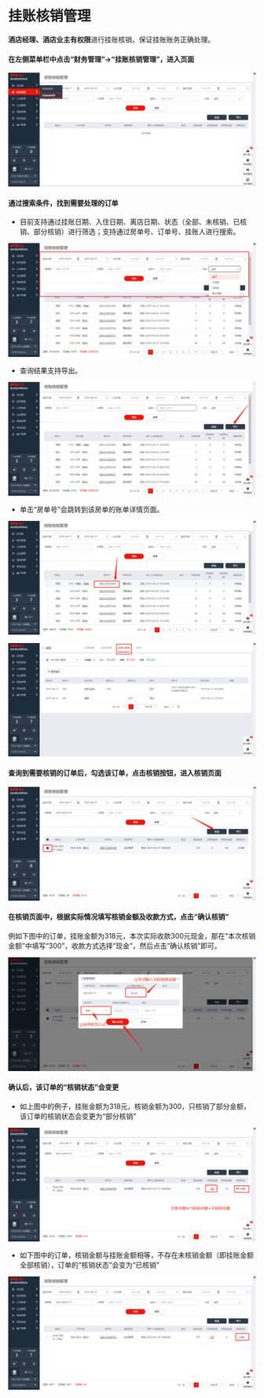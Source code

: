 # 挂账核销管理

**酒店经理、酒店业主有权限**进行挂账核销，保证挂账账务正确处理。 

#### 在左侧菜单栏中点击“财务管理”→“挂账核销管理”，进入页面

![](../../.gitbook/assets/image%20%28667%29.png)

#### 通过搜索条件，找到需要处理的订单

* 目前支持通过挂账日期、入住日期、离店日期、状态（全部、未核销、已核销、部分核销）进行筛选；支持通过房单号、订单号、挂账人进行搜索。

![](../../.gitbook/assets/image%20%28451%29.png)

* 查询结果支持导出。

![](../../.gitbook/assets/image%20%28294%29.png)

* 单击“房单号”会跳转到该房单的账单详情页面。

![](../../.gitbook/assets/image%20%28344%29.png)

![](../../.gitbook/assets/image%20%28752%29.png)

#### 查询到需要核销的订单后，勾选该订单，点击核销按钮，进入核销页面

![](../../.gitbook/assets/image%20%28679%29.png)

#### 在核销页面中，根据实际情况填写核销金额及收款方式，点击“确认核销”

例如下图中的订单，挂账金额为318元，本次实际收款300元现金，那在“本次核销金额”中填写“300”，收款方式选择“现金”，然后点击“确认核销”即可。

![](../../.gitbook/assets/image%20%28920%29.png)

#### 确认后，该订单的“核销状态”会变更

* 如上图中的例子，挂账金额为318元，核销金额为300，只核销了部分金额，该订单的核销状态会变更为“部分核销”

![](../../.gitbook/assets/image%20%28738%29.png)

* 如下图中的订单，核销金额与挂账金额相等，不存在未核销金额（即挂账金额全部核销），订单的“核销状态”会变为“已核销”

![](../../.gitbook/assets/image%20%28234%29.png)

